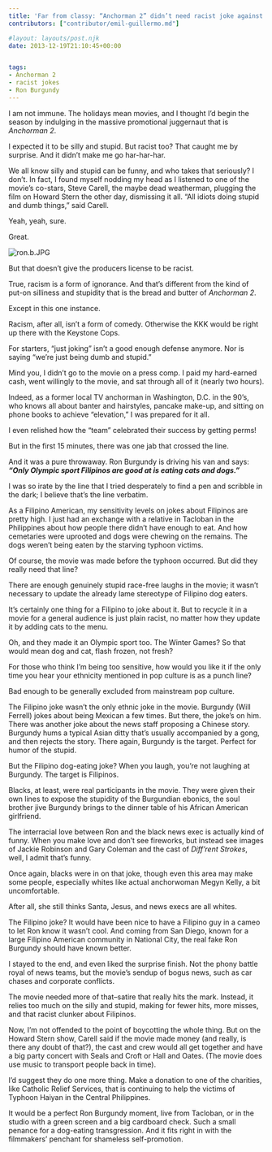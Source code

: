 ```yaml
---
title: 'Far from classy: “Anchorman 2” didn’t need racist joke against Filipinos'
contributors: ["contributor/emil-guillermo.md"]

#layout: layouts/post.njk
date: 2013-12-19T21:10:45+00:00


tags:
- Anchorman 2
- racist jokes
- Ron Burgundy
---
```


I am not immune. The holidays mean movies, and I thought I’d begin the season by indulging in the massive
promotional juggernaut that is _Anchorman 2_.

I expected it to be silly and stupid. But racist too? That caught me by
surprise. And it didn’t make me go har-har-har.

We all know silly and stupid can be funny, and who takes that seriously? I
don’t. In fact, I found myself nodding my head as I listened to one of the
movie’s co-stars, Steve Carell, the maybe dead weatherman, plugging the film on
Howard Stern the other day, dismissing it all. “All idiots doing stupid and dumb
things,” said Carell.

Yeah, yeah, sure.

Great.

![ron.b.JPG](/uploads/ron.b.JPG)

But that doesn’t give the producers license to be racist.

True, racism is a form of ignorance. And that’s different from the kind of
put-on silliness and stupidity that is the bread and butter of _Anchorman 2_.

Except in this one instance.

Racism, after all, isn’t a form of comedy. Otherwise the KKK would be right up
there with the Keystone Cops.

For starters, “just joking” isn’t a good enough defense anymore. Nor is saying
“we’re just being dumb and stupid.”

Mind you, I didn’t go to the movie on a press comp. I paid my hard-earned cash,
went willingly to the movie, and sat through all of it (nearly two hours).

Indeed, as a former local TV anchorman in Washington, D.C. in the 90’s, who
knows all about banter and hairstyles, pancake make-up, and sitting on phone
books to achieve “elevation,” I was prepared for it all.

I even relished how the “team” celebrated their success by getting perms!

But in the first 15 minutes, there was one jab that crossed the line.

And it was a pure throwaway. Ron Burgundy is driving his van and says: **_“Only
Olympic sport Filipinos are good at is eating cats and dogs.”_**

I was so irate by the line that I tried desperately to find a pen and scribble
in the dark; I believe that’s the line verbatim.

As a Filipino American, my sensitivity levels on jokes about Filipinos are
pretty high. I just had an exchange with a relative in Tacloban in the
Philippines about how people there didn’t have enough to eat. And how cemetaries
were uprooted and dogs were chewing on the remains. The dogs weren’t being eaten
by the starving typhoon victims.

Of course, the movie was made before the typhoon occurred. But did they really
need that line?

There are enough genuinely stupid race-free laughs in the movie; it wasn’t
necessary to update the already lame stereotype of Filipino dog eaters.

It’s certainly one thing for a Filipino to joke about it. But to recycle it in a
movie for a general audience is just plain racist, no matter how they update it
by adding cats to the menu.

Oh, and they made it an Olympic sport too. The Winter Games?  So that would mean
dog and cat, flash frozen, not fresh?

For those who think I’m being too sensitive, how would you like it if the only
time you hear your ethnicity mentioned in pop culture is as a punch line?

Bad enough to be generally excluded from mainstream pop culture.

The Filipino joke wasn’t the only ethnic joke in the movie. Burgundy (Will
Ferrell) jokes about being Mexican a few times. But there, the joke’s on him.
There was another joke about the news staff proposing a Chinese story. Burgundy
hums a typical Asian ditty that’s usually accompanied by a gong, and then
rejects the story. There again, Burgundy is the target. Perfect for humor of the
stupid.

But the Filipino dog-eating joke? When you laugh, you’re not laughing at
Burgundy. The target is Filipinos.

Blacks, at least, were real participants in the movie. They were given their own
lines to expose the stupidity of the Burgundian ebonics, the soul brother jive
Burgundy brings to the dinner table of his African American girlfriend.

The interracial love between Ron and the black news exec is actually kind of
funny. When you make love and don’t see fireworks, but instead see images of
Jackie Robinson and Gary Coleman and the cast of _Diff’rent Strokes_, well, I
admit that’s funny.

Once again, blacks were in on that joke, though even this area may make some
people, especially whites like actual anchorwoman Megyn Kelly, a bit
uncomfortable.

After all, she still thinks Santa, Jesus, and news execs are all whites.

The Filipino joke? It would have been nice to have a Filipino guy in a cameo to
let Ron know it wasn’t cool. And coming from San Diego, known for a large
Filipino American community in National City, the real fake Ron Burgundy should
have known better.

I stayed to the end, and even liked the surprise finish. Not the phony battle
royal of news teams, but the movie’s sendup of bogus news, such as car chases
and corporate conflicts.

The movie needed more of that–satire that really hits the mark. Instead, it
relies too much on the silly and stupid, making for fewer hits, more misses, and
that racist clunker about Filipinos.

Now, I’m not offended to the point of boycotting the whole thing. But on the
Howard Stern show, Carell said if the movie made money (and really, is there any
doubt of that?), the cast and crew would all get together and have a big party
concert with Seals and Croft or Hall and Oates. (The movie does use music to
transport people back in time).

I’d suggest they do one more thing. Make a donation to one of the charities,
like Catholic Relief Services, that is continuing to help the victims of Typhoon
Haiyan in the Central Philippines.

It would be a perfect Ron Burgundy moment, live from Tacloban, or in the studio
with a green screen and a big cardboard check. Such a small penance for a
dog-eating transgression. And it fits right in with the filmmakers’ penchant for
shameless self-promotion.
